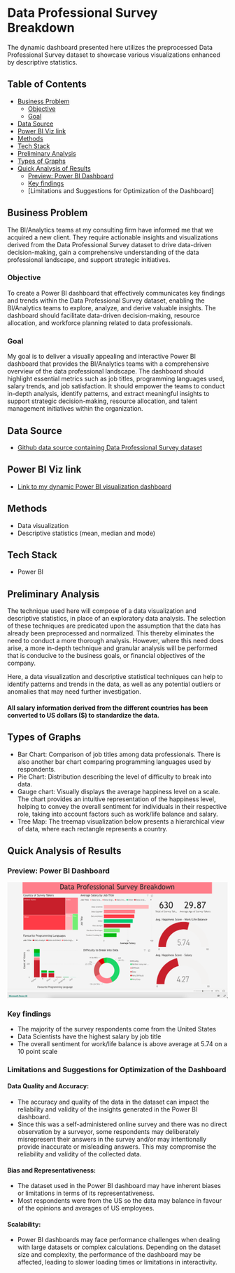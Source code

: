 # Data Professional Survey Breakdown

The dynamic dashboard presented here utilizes the preprocessed Data Professional Survey dataset to showcase various visualizations enhanced by descriptive statistics.

## Table of Contents
- [Business Problem](#business-problem)
  * [Objective](#objective)
  * [Goal](#goal)
- [Data Source](#data-source)
- [Power BI Viz link](#power-bi-viz-link)
- [Methods](#methods)
- [Tech Stack](#tech-stack)
- [Preliminary Analysis](#preliminary-analysis)
- [Types of Graphs](#types-of-graphs)
- [Quick Analysis of Results](#quick-analysis-of-results)
  * [Preview: Power BI Dashboard](#preview-power-bi-dashboard)
  * [Key findings](#key-findings)
  * [Limitations and Suggestions for Optimization of the Dashboard]


## Business Problem

The BI/Analytics teams at my consulting firm have informed me that we acquired a new client. They require actionable insights and visualizations derived from the Data Professional Survey dataset to drive data-driven decision-making, gain a comprehensive understanding of the data professional landscape, and support strategic initiatives.

### Objective 

To create a Power BI dashboard that effectively communicates key findings and trends within the Data Professional Survey dataset, enabling the BI/Analytics teams to explore, analyze, and derive valuable insights. The dashboard should facilitate data-driven decision-making, resource allocation, and workforce planning related to data professionals.

### Goal

My goal is to deliver a visually appealing and interactive Power BI dashboard that provides the BI/Analytics teams with a comprehensive overview of the data professional landscape. The dashboard should highlight essential metrics such as job titles, programming languages used, salary trends, and job satisfaction. It should empower the teams to conduct in-depth analysis, identify patterns, and extract meaningful insights to support strategic decision-making, resource allocation, and talent management initiatives within the organization.

## Data Source
- [Github data source containing Data Professional Survey dataset](https://github.com/AlexTheAnalyst/Power-BI/blob/main/Power%20BI%20-%20Final%20Project.xlsx)

## Power BI Viz link
- [Link to my dynamic Power BI visualization dashboard](https://app.powerbi.com/view?r=eyJrIjoiZjA3OWZhYmYtYTdjYS00NmZhLTkwODAtY2FjNmEyY2EyZTE4IiwidCI6ImZkNjYyMzZhLWE2ZTAtNGJhOC1hMzFjLTA4MjQ3MzYwNDU3MyJ9)

## Methods
- Data visualization
- Descriptive statistics (mean, median and mode)

## Tech Stack
- Power BI

## Preliminary Analysis

The technique used here will compose of a data visualization and descriptive statistics, in place of an exploratory data analysis. The selection of these techniques are predicated upon the assumption that the data has already been preprocessed and normalized. This thereby eliminates the need to conduct a more thorough analysis. However, where this need does arise, a more in-depth technique and granular analysis will be performed that is conducive to the business goals, or financial objectives of the company. 

Here, a data visualization and descriptive statistical techniques can help to identify patterns and trends in the data, as well as any potential outliers or anomalies that may need further investigation.

#### All salary information derived from the different countries has been converted to US dollars ($) to standardize the data.

## Types of Graphs
- Bar Chart: Comparison of job titles among data professionals. There is also another bar chart comparing programming languages used by respondents.
- Pie Chart: Distribution describing the level of difficulty to break into data.
- Gauge chart: Visually displays the average happiness level on a scale. The chart provides an intuitive representation of the happiness level, helping to convey the overall sentiment for individuals in their respective role, taking into account factors such as work/life balance and salary.
- Tree Map: The treemap visualization below presents a hierarchical view of data, where each rectangle represents a country.


## Quick Analysis of Results
### Preview: Power BI Dashboard
![Image Alt Text](./PowerBIVizDataPro.png)

### Key findings
- The majority of the survey respondents come from the United States
- Data Scientists have the highest salary by job title
- The overall sentiment for work/life balance is above average at 5.74 on a 10 point scale

### Limitations and Suggestions for Optimization of the Dashboard
#### Data Quality and Accuracy:
- The accuracy and quality of the data in the dataset can impact the reliability and validity of the insights generated in the Power BI dashboard. 
- Since this was a self-administered online survey and there was no direct observation by a surveyor, some respondents may deliberately misrepresent their answers in the survey and/or may intentionally provide inaccurate or misleading answers. This may compromise the reliability and validity of the collected data.

#### Bias and Representativeness:
- The dataset used in the Power BI dashboard may have inherent biases or limitations in terms of its representativeness. 
- Most respondents were from the US so the data may balance in favour of the opinions and averages of US employees.

#### Scalability:
- Power BI dashboards may face performance challenges when dealing with large datasets or complex calculations. Depending on the dataset size and complexity, the performance of the dashboard may be affected, leading to slower loading times or limitations in interactivity.
